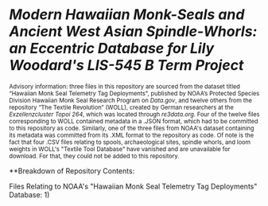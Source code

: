 # ***Modern Hawaiian Monk-Seals and Ancient West Asian Spindle-Whorls: an Eccentric Database for Lily Woodard's LIS-545 B Term Project***

<sub>Advisory information: three files in this repository are sourced from the dataset titled “Hawaiian Monk Seal Telemetry Tag Deployments", published by NOAA’s Protected Species Division Hawaiian Monk Seal Research Program on *Data.gov*, and twelve others from the repository “The Textile Revolution” (WOLL), created by German researchers at the *Exzellenzcluster Topoi 264*, which was located through *re3data.org*. Four of the twelve files corresponding to WOLL contained metadata in a .JSON format, which had to be committed to this repository as code. Similarly, one of the three files from NOAA's dataset containing its metadata was committed from its .XML format to the repository as code. Of note is the fact that four .CSV files relating to spools, archaeological sites, spindle whorls, and loom weights in WOLL's "Textile Tool Database" have vanished and are unavailable for download. For that, they could not be added to this repository.</sub>

**Breakdown of Repository Contents:

Files Relating to NOAA's "Hawaiian Monk Seal Telemetry Tag Deployments" Database:
1) 


